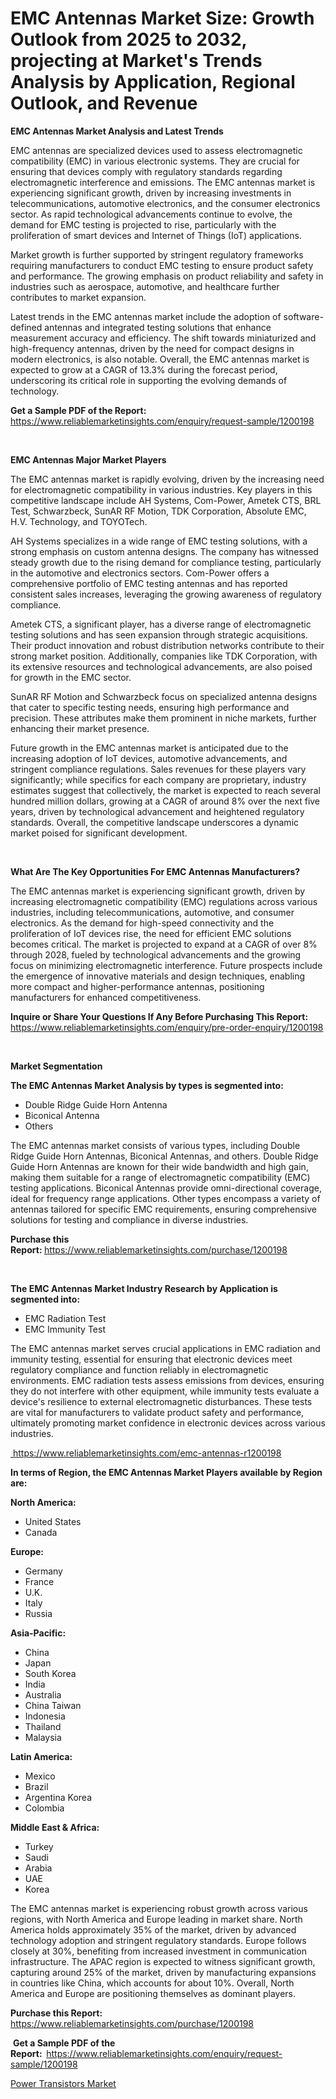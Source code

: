 <p><h1>EMC Antennas Market Size: Growth Outlook from 2025 to 2032, projecting at Market's Trends Analysis by Application, Regional Outlook, and Revenue</h1></p><p><strong>EMC Antennas Market Analysis and Latest Trends</strong></p>
<p><p>EMC antennas are specialized devices used to assess electromagnetic compatibility (EMC) in various electronic systems. They are crucial for ensuring that devices comply with regulatory standards regarding electromagnetic interference and emissions. The EMC antennas market is experiencing significant growth, driven by increasing investments in telecommunications, automotive electronics, and the consumer electronics sector. As rapid technological advancements continue to evolve, the demand for EMC testing is projected to rise, particularly with the proliferation of smart devices and Internet of Things (IoT) applications.</p><p>Market growth is further supported by stringent regulatory frameworks requiring manufacturers to conduct EMC testing to ensure product safety and performance. The growing emphasis on product reliability and safety in industries such as aerospace, automotive, and healthcare further contributes to market expansion. </p><p>Latest trends in the EMC antennas market include the adoption of software-defined antennas and integrated testing solutions that enhance measurement accuracy and efficiency. The shift towards miniaturized and high-frequency antennas, driven by the need for compact designs in modern electronics, is also notable. Overall, the EMC antennas market is expected to grow at a CAGR of 13.3% during the forecast period, underscoring its critical role in supporting the evolving demands of technology.</p></p>
<p><strong>Get a Sample PDF of the Report:&nbsp;</strong> <a href="https://www.reliablemarketinsights.com/enquiry/request-sample/1200198?utm_campaign=2624&utm_medium=2&utm_source=Github&utm_content=ia&utm_term=06042025&utm_id=emc-antennas">https://www.reliablemarketinsights.com/enquiry/request-sample/1200198</a></p>
<p>&nbsp;</p>
<p><strong>EMC Antennas Major Market Players</strong></p>
<p><p>The EMC antennas market is rapidly evolving, driven by the increasing need for electromagnetic compatibility in various industries. Key players in this competitive landscape include AH Systems, Com-Power, Ametek CTS, BRL Test, Schwarzbeck, SunAR RF Motion, TDK Corporation, Absolute EMC, H.V. Technology, and TOYOTech. </p><p>AH Systems specializes in a wide range of EMC testing solutions, with a strong emphasis on custom antenna designs. The company has witnessed steady growth due to the rising demand for compliance testing, particularly in the automotive and electronics sectors. Com-Power offers a comprehensive portfolio of EMC testing antennas and has reported consistent sales increases, leveraging the growing awareness of regulatory compliance.</p><p>Ametek CTS, a significant player, has a diverse range of electromagnetic testing solutions and has seen expansion through strategic acquisitions. Their product innovation and robust distribution networks contribute to their strong market position. Additionally, companies like TDK Corporation, with its extensive resources and technological advancements, are also poised for growth in the EMC sector.</p><p>SunAR RF Motion and Schwarzbeck focus on specialized antenna designs that cater to specific testing needs, ensuring high performance and precision. These attributes make them prominent in niche markets, further enhancing their market presence.</p><p>Future growth in the EMC antennas market is anticipated due to the increasing adoption of IoT devices, automotive advancements, and stringent compliance regulations. Sales revenues for these players vary significantly; while specifics for each company are proprietary, industry estimates suggest that collectively, the market is expected to reach several hundred million dollars, growing at a CAGR of around 8% over the next five years, driven by technological advancement and heightened regulatory standards. Overall, the competitive landscape underscores a dynamic market poised for significant development.</p></p>
<p>&nbsp;</p>
<p><strong>What Are The Key Opportunities For EMC Antennas Manufacturers?</strong></p>
<p><p>The EMC antennas market is experiencing significant growth, driven by increasing electromagnetic compatibility (EMC) regulations across various industries, including telecommunications, automotive, and consumer electronics. As the demand for high-speed connectivity and the proliferation of IoT devices rise, the need for efficient EMC solutions becomes critical. The market is projected to expand at a CAGR of over 8% through 2028, fueled by technological advancements and the growing focus on minimizing electromagnetic interference. Future prospects include the emergence of innovative materials and design techniques, enabling more compact and higher-performance antennas, positioning manufacturers for enhanced competitiveness.</p></p>
<p><strong>Inquire or Share Your Questions If Any Before Purchasing This Report:</strong> <a href="https://www.reliablemarketinsights.com/enquiry/pre-order-enquiry/1200198?utm_campaign=2624&utm_medium=2&utm_source=Github&utm_content=ia&utm_term=06042025&utm_id=emc-antennas">https://www.reliablemarketinsights.com/enquiry/pre-order-enquiry/1200198</a></p>
<p>&nbsp;</p>
<p><strong>Market Segmentation</strong></p>
<p><strong>The EMC Antennas Market Analysis by types is segmented into:</strong></p>
<p><ul><li>Double Ridge Guide Horn Antenna</li><li>Biconical Antenna</li><li>Others</li></ul></p>
<p><p>The EMC antennas market consists of various types, including Double Ridge Guide Horn Antennas, Biconical Antennas, and others. Double Ridge Guide Horn Antennas are known for their wide bandwidth and high gain, making them suitable for a range of electromagnetic compatibility (EMC) testing applications. Biconical Antennas provide omni-directional coverage, ideal for frequency range applications. Other types encompass a variety of antennas tailored for specific EMC requirements, ensuring comprehensive solutions for testing and compliance in diverse industries.</p></p>
<p><strong>Purchase this Report:&nbsp;</strong><a href="https://www.reliablemarketinsights.com/purchase/1200198?utm_campaign=2624&utm_medium=2&utm_source=Github&utm_content=ia&utm_term=06042025&utm_id=emc-antennas">https://www.reliablemarketinsights.com/purchase/1200198</a></p>
<p>&nbsp;</p>
<p><strong>The EMC Antennas Market Industry Research by Application is segmented into:</strong></p>
<p><ul><li>EMC Radiation Test</li><li>EMC Immunity Test</li></ul></p>
<p><p>The EMC antennas market serves crucial applications in EMC radiation and immunity testing, essential for ensuring that electronic devices meet regulatory compliance and function reliably in electromagnetic environments. EMC radiation tests assess emissions from devices, ensuring they do not interfere with other equipment, while immunity tests evaluate a device's resilience to external electromagnetic disturbances. These tests are vital for manufacturers to validate product safety and performance, ultimately promoting market confidence in electronic devices across various industries.</p></p>
<p><a href="https://www.reliablemarketinsights.com/emc-antennas-r1200198?utm_campaign=2624&utm_medium=2&utm_source=Github&utm_content=ia&utm_term=06042025&utm_id=emc-antennas">&nbsp;https://www.reliablemarketinsights.com/emc-antennas-r1200198</a></p>
<p><strong>In terms of Region, the EMC Antennas Market Players available by Region are:</strong></p>
<p>
    <p> <strong> North America: </strong>
        <ul>
            <li>United States</li>
            <li>Canada</li>
        </ul>
        </p> 
    <p> <strong> Europe: </strong>
        <ul>
            <li>Germany</li>
            <li>France</li>
            <li>U.K.</li>
            <li>Italy</li>
            <li>Russia</li>
        </ul>
        </p> 
    <p> <strong> Asia-Pacific: </strong>
        <ul>
            <li>China</li>
            <li>Japan</li>
            <li>South Korea</li>
            <li>India</li>
            <li>Australia</li>
            <li>China Taiwan</li>
            <li>Indonesia</li>
            <li>Thailand</li>
            <li>Malaysia</li>
        </ul>
        </p> 
    <p> <strong> Latin America: </strong>
        <ul>
            <li>Mexico</li>
            <li>Brazil</li>
            <li>Argentina Korea</li>
            <li>Colombia</li>
        </ul>
        </p> 
    <p> <strong> Middle East & Africa: </strong>
        <ul>
            <li>Turkey</li>
            <li>Saudi</li>
            <li>Arabia</li>
            <li>UAE</li>
            <li>Korea</li>
        </ul>
    </p>
    </p>
<p><p>The EMC antennas market is experiencing robust growth across various regions, with North America and Europe leading in market share. North America holds approximately 35% of the market, driven by advanced technology adoption and stringent regulatory standards. Europe follows closely at 30%, benefiting from increased investment in communication infrastructure. The APAC region is expected to witness significant growth, capturing around 25% of the market, driven by manufacturing expansions in countries like China, which accounts for about 10%. Overall, North America and Europe are positioning themselves as dominant players.</p></p>
<p><strong>Purchase this Report: </strong><a href="https://www.reliablemarketinsights.com/purchase/1200198?utm_campaign=2624&utm_medium=2&utm_source=Github&utm_content=ia&utm_term=06042025&utm_id=emc-antennas">https://www.reliablemarketinsights.com/purchase/1200198</a></p>
<p>&nbsp;<strong>Get a Sample PDF of the Report:&nbsp;&nbsp;</strong><a href="https://www.reliablemarketinsights.com/enquiry/request-sample/1200198?utm_campaign=2624&utm_medium=2&utm_source=Github&utm_content=ia&utm_term=06042025&utm_id=emc-antennas">https://www.reliablemarketinsights.com/enquiry/request-sample/1200198</a></p>
<p><strong></strong></p>
<p><p><a href="https://github.com/mathastilley812967/Market-Research-Report-List-1/blob/main/power-transistors-market.md?utm_campaign=2624&utm_medium=2&utm_source=Github&utm_content=ia&utm_term=06042025&utm_id=emc-antennas">Power Transistors Market</a></p></p>